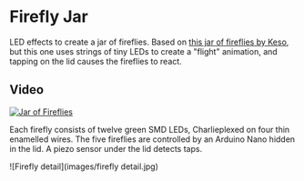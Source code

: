 Firefly Jar
===========

LED effects to create a jar of fireflies. Based on [this jar of fireflies by Keso](http://www.instructables.com/id/Jar-of-Fireflies/), but this one uses strings of tiny LEDs to create a "flight" animation, and tapping on the lid causes the fireflies to react.

Video
-----
[![Jar of Fireflies](https://i.vimeocdn.com/video/594512665.jpg)](https://vimeo.com/184925080)

Each firefly consists of twelve green SMD LEDs, Charlieplexed on four thin enamelled wires. The five fireflies are controlled by an Arduino Nano hidden in the lid. A piezo sensor under the lid detects taps.

![Firefly detail](images/firefly detail.jpg)
